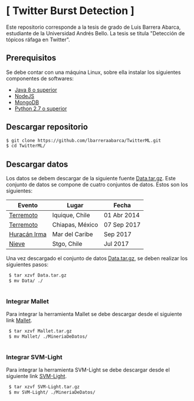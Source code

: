 # [ Twitter Burst Detection ]

Este repositorio corresponde a la tesis de grado de Luis Barrera Abarca, estudiante de la Universidad Andrés Bello. La tesis se titula "Detección de tópicos ráfaga en Twitter".

## Prerequisitos ##
Se debe contar con una máquina Linux, sobre ella instalar los siguientes componentes de softwares:

  - [Java 8 o superior](https://www.oracle.com/technetwork/java/javase/downloads/jdk8-downloads-2133151.html)
  - [NodeJS](https://nodejs.org/es/download/package-manager/)
  - [MongoDB](https://docs.mongodb.com/manual/installation/)
  - [Python 2.7 o superior](https://docs.aws.amazon.com/cli/latest/userguide/install-linux-python.html)
  
 ## Descargar repositorio ##
 ``` Bash
 $ git clone https://github.com/lbarreraabarca/TwitterML.git
 $ cd TwitterML/
 
```
 ## Descargar datos ##
 Los datos se debem descargar de la siguiente fuente [Data.tar.gz](https://drive.google.com/open?id=1EGA9rgxoh-tAEjNWodRetw-Jjvw5rwEL). Este conjunto de datos se compone de cuatro conjuntos de datos. Estos son los siguientes:
 
  Evento | Lugar | Fecha
  ------------ | ------------- | -------------
  [Terremoto](https://es.wikipedia.org/wiki/Terremoto_de_Iquique_de_2014) | Iquique, Chile | 01 Abr 2014
  [Terremoto](https://es.wikipedia.org/wiki/Terremoto_de_Chiapas_de_2017) | Chiapas, México | 07 Sep 2017
  [Huracán Irma](https://es.wikipedia.org/wiki/Hurac%C3%A1n_Irma) | Mar del Caribe | Sep 2017
  [Nieve](https://www.24horas.cl/nacional/nevazon-en-santiago-seria-la-mas-grande-en-santiago-en-45-anos-2448957) | Stgo, Chile | Jul 2017
  
  
  Una vez descargado el conjunto de datos [Data.tar.gz](https://drive.google.com/open?id=1EGA9rgxoh-tAEjNWodRetw-Jjvw5rwEL), se deben realizar los siguientes pasos:
  
``` Bash
 $ tar xzvf Data.tar.gz
 $ mv Data/ ./
 
```
  
### Integrar Mallet ###
Para integrar la herramienta Mallet se debe descargar desde el siguiente link [Mallet](https://drive.google.com/open?id=1uxUauF1uzJxcVwEOSaU3WHYRxGKTScj1).

``` Bash
 $ tar xzvf Mallet.tar.gz
 $ mv Mallet/ ./MineriaDeDatos/
 
```

### Integrar SVM-Light ###
Para integrar la herramienta SVM-Light se debe descargar desde el siguiente link [SVM-Light](https://drive.google.com/open?id=1gWSWjt9FcIcuAA-eyMm17Ydnd1NYQftV).

``` Bash
 $ tar xzvf SVM-Light.tar.gz
 $ mv SVM-Light/ ./MineriaDeDatos/
 
```
